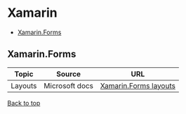 # Xamarin

[top]: #contents

- [Xamarin.Forms](#xamarin.forms)

## Xamarin.Forms

| Topic | Source | URL |
| --- | --- | --- |
| Layouts | Microsoft docs | [Xamarin.Forms layouts](https://docs.microsoft.com/en-us/xamarin/xamarin-forms/user-interface/controls/layouts) |

[Back to top][top]